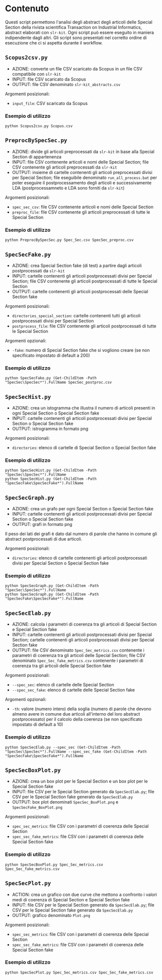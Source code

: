 # Contenuto
Questi script permettono l'analisi degli abstract degli articoli delle Special Section della rivista scientifica Transaction on Industrial Informatics, abstract elaborati con `slr-kit`. 
Ogni script può essere eseguito in maniera indipendente dagli altri.
Gli script sono presentati nel corretto ordine di esecuzione che ci si aspetta durante il workflow.

## `Scopus2csv.py`
- AZIONE: converte un file CSV scaricato da Scopus in un file CSV compatibile con `slr-kit`
- INPUT: file CSV scaricato da Scopus
- OUTPUT: file CSV denominato `slr-kit_abstracts.csv`

Argomenti posizionali:
* `input_file`: CSV scaricato da Scopus

### Esempio di utilizzo
```
python Scopus2csv.py Scopus.csv
```

## `PreprocBySpecSec.py`
- AZIONE: divide gli articoli preprocessati da `slr-kit` in base alla Special Section di appartenenza
- INPUT: file CSV contenente articoli e nomi delle Special Section; file CSV contenente gli articoli preprocessati da `slr-kit`
- OUTPUT: insieme di cartelle contenenti gli articoli preprocessati divisi per Special Section; file eseguibile denominato `run_all_process.bat` per poter eseguire il postprocessamento degli articoli e successivamente LDA (postprocessamneto e LDA sono forniti da `slr-kit`)

Argomenti posizionali:
* `spec_sec_csv`: file CSV contenente articoli e nomi delle Special Section
* `preproc_file`: file CSV contenente gli articoli preprocessati di tutte le Special Section

### Esempio di utilizzo
```
python PreprocBySpecSec.py Spec_Sec.csv SpecSec_preproc.csv
```

## `SpecSecFake.py`
- AZIONE: crea Special Section fake (di test) a partire dagli articoli postprocessati da `slr-kit`
- INPUT: cartelle contenenti gli articoli postprocessati divisi per Special Section; file CSV contenente gli articoli postprocessati di tutte le Special Section
- OUTPUT: cartelle contenenti gli articoli postprocessati delle Special Section fake

Argomenti posizionali:
* `directories_special_section`: cartelle contenenti tutti gli articoli postprocessati divisi per Special Section
* `postprocess_file`: file CSV contenente gli articoli postprocessati di tutte le Special Section

Argomenti opzionali:
* `-fake`: numero di Special Section fake che si vogliono creare (se non specificato impostato di default a 200)

### Esempio di utilizzo
```
python SpecSecFake.py (Get-ChildItem -Path "SpecSec\SpecSec*").FullName SpecSec_postproc.csv
```

## `SpecSecHist.py`
- AZIONE: crea un istogramma che illustra il numero di articoli presenti in ogni Special Section o Special Section fake
- INPUT: cartelle contenenti gli articoli postprocessati divisi per Special Section o Special Section fake
- OUTPUT: istrogramma in formato png

Argomenti posizionali:
* `directories`: elenco di cartelle di Special Section o Special Section fake

### Esempio di utilizzo
```
python SpecSecHist.py (Get-ChildItem -Path "SpecSec\SpecSec*").FullName
python SpecSecHist.py (Get-ChildItem -Path "SpecSecFake\SpecSecFake*").FullName
```
## `SpecSecGraph.py`
- AZIONE: crea un grafo per ogni Special Section o Special Section fake
- INPUT: cartelle contenenti gli articoli postprocessati divisi per Special Section o Special Section fake
- OUTPUT: grafi in formato png

Il peso dei lati dei grafi è dato dal numero di parole che hanno in comune gli abstract postprocessati di due articoli.

Argomenti posizionali:
* `directories`: elenco di cartelle contenenti gli articoli postprocessati divisi per Special Section o Special Section fake

### Esempio di utilizzo
```
python SpecSecGraph.py (Get-ChildItem -Path "SpecSec\SpecSec*").FullName
python SpecSecGraph.py (Get-ChildItem -Path "SpecSecFake\SpecSecFake*").FullName
```

## `SpecSecElab.py`
- AZIONE: calcola i parametri di coerenza tra gli articoli di Special Section e Special Section fake
- INPUT: cartelle contenenti gli articoli postprocessati divisi per Special Section; cartelle contenenti gli articoli postprocessati divisi per Special Section fake
- OUTPUT: file CSV denominato `Spec_Sec_metrics.csv` contenente i parametri di coerenza tra gli articoli delle Special Section; file CSV denominato `Spec_Sec_fake_metrics.csv` contenente i parametri di coerenza tra gli articoli delle Special Section fake

Argomenti posizionali:
* `--spec_sec`: elenco di cartelle delle Special Section
* `--spec_sec_fake`: elenco di cartelle delle Special Section fake

Argomenti opzionali:
* `-th`: valore (numero intero) della soglia (numero di parole che devono almeno avere in comune due articoli all'interno del loro abstract postprocessato) per il calcolo della coerenza (se non specificato impostato di default a 10)

### Esempio di utilizzo
```
python SpecSecElab.py --spec_sec (Get-ChildItem -Path "SpecSec\SpecSec*").FullName --spec_sec_fake (Get-ChildItem -Path "SpecSecFake\SpecSecFake*").FullName
```

## `SpecSecBoxPlot.py`
- AZIONE: crea un box plot per le Special Section e un box plot per le Special Section fake
- INPUT: file CSV per le Special Section generato da `SpecSecElab.py`; file CSV per le Special Section fake generato da `SpecSecElab.py`
- OUTPUT: box plot denominati `SpecSec_BoxPlot.png` e `SpecSecFake_BoxPlot.png`

Argomenti posizionali:
* `spec_sec_metrics`: file CSV con i parametri di coerenza delle Special Section
* `spec_sec_fake_metrics`: file CSV con i parametri di coerenza delle Special Section fake

### Esempio di utilizzo
```
python SpecSecBoxPlot.py Spec_Sec_metrics.csv Spec_Sec_fake_metrics.csv
```

## `SpecSecPlot.py`
- ACTION: crea un grafico con due curve che mettono a confronto i valori medi di coerenza di Special Section e Special Section fake
- INPUT: file CSV per le Special Section generato da `SpecSecElab.py`; file CSV per le Special Section fake generato da `SpecSecElab.py`
- OUTPUT: grafico denominato `Plot.png`

Argomenti posizionali:
* `spec_sec_metrics`: file CSV con i parametri di coerenza delle Special Section
* `spec_sec_fake_metrics`: file CSV con i parametri di coerenza delle Special Section fake

### Esempio di utilizzo
```
python SpecSecPlot.py Spec_Sec_metrics.csv Spec_Sec_fake_metrics.csv
```